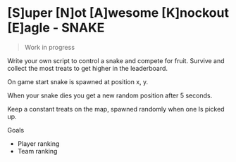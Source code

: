 # [S]uper [N]ot [A]wesome [K]nockout [E]agle - SNAKE
>Work in progress

Write your own script to control a snake and compete for fruit.
Survive and collect the most treats to get higher in the leaderboard.

On game start snake is spawned at position x, y.

When your snake dies you get a new random position after 
5 seconds.

Keep a constant treats on the map, spawned randomly when one
Is picked up.

Goals

- Player ranking
- Team ranking
